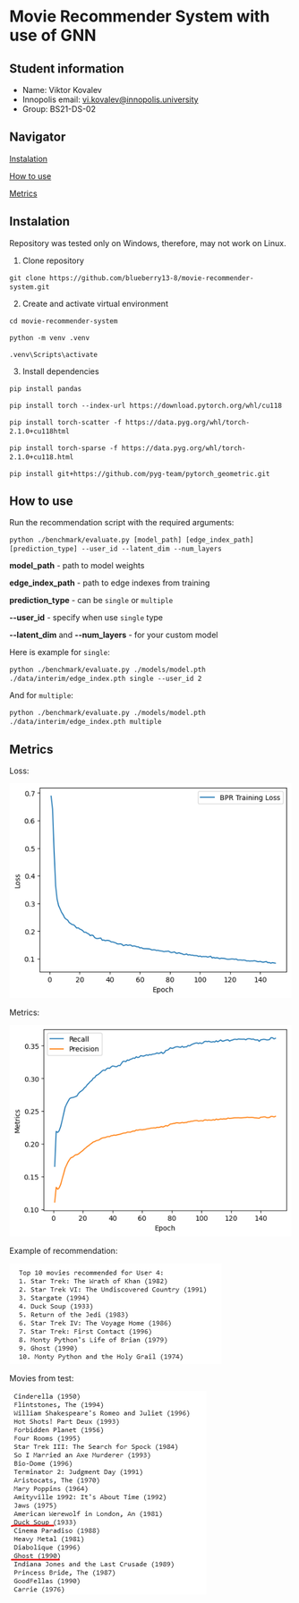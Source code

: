 # Movie Recommender System with use of GNN

## Student information
* Name: Viktor Kovalev
* Innopolis email: vi.kovalev@innopolis.university
* Group: BS21-DS-02

## Navigator
 [Instalation](#instalation)

 [How to use](#how-to-use)

 [Metrics](#metrics)


## Instalation
Repository was tested only on Windows, therefore, may not work on Linux.

1. Clone repository
```console
git clone https://github.com/blueberry13-8/movie-recommender-system.git
```
2. Create and activate virtual environment
```console
cd movie-recommender-system
```
```console
python -m venv .venv
```
```console
.venv\Scripts\activate
```
3. Install dependencies

```console
pip install pandas
```

```console
pip install torch --index-url https://download.pytorch.org/whl/cu118
```

```console
pip install torch-scatter -f https://data.pyg.org/whl/torch-2.1.0+cu118html
```

```console
pip install torch-sparse -f https://data.pyg.org/whl/torch-2.1.0+cu118.html
```

```console
pip install git+https://github.com/pyg-team/pytorch_geometric.git
```

## How to use

Run the recommendation script with the required arguments:
```console
python ./benchmark/evaluate.py [model_path] [edge_index_path] [prediction_type] --user_id --latent_dim --num_layers
```

**model_path** - path to model weights

**edge_index_path** - path to edge indexes from training

**prediction_type** - can be `single` or `multiple`

**--user_id** - specify when use `single` type

**--latent_dim** and **--num_layers** - for your custom model

Here is example for `single`:
```console
python ./benchmark/evaluate.py ./models/model.pth ./data/interim/edge_index.pth single --user_id 2
```

And for `multiple`:
```console
python ./benchmark/evaluate.py ./models/model.pth ./data/interim/edge_index.pth multiple
```


## Metrics

Loss:

![loss](reports/figures/loss.png)

Metrics:

![metrics](reports/figures/metrics.png)

Example of recommendation:

![user1](reports/figures/user_4.png)

Movies from test:

![user](reports/figures/user_4_test.png)
